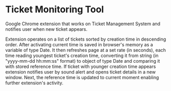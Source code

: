 # Ticket Monitoring Tool
Google Chrome extension that works on Ticket Management System and notifies user when new ticket appears.

Extension operates on a list of tickets sorted by creation time in descending order.
After activating current time is saved in browser's memory as a variable of type Date. It then refreshes page at a set rate (in seconds), each time reading youngest ticket's creation time, converting it from string (in "yyyy-mm-dd hh:mm:ss" format) to object of type Date and comparing it with stored reference time.
If ticket with younger creation time appears extension notifies user by sound alert and opens ticket details in a new window. Next, the reference time is updated to current moment enabling further extension's activity.
